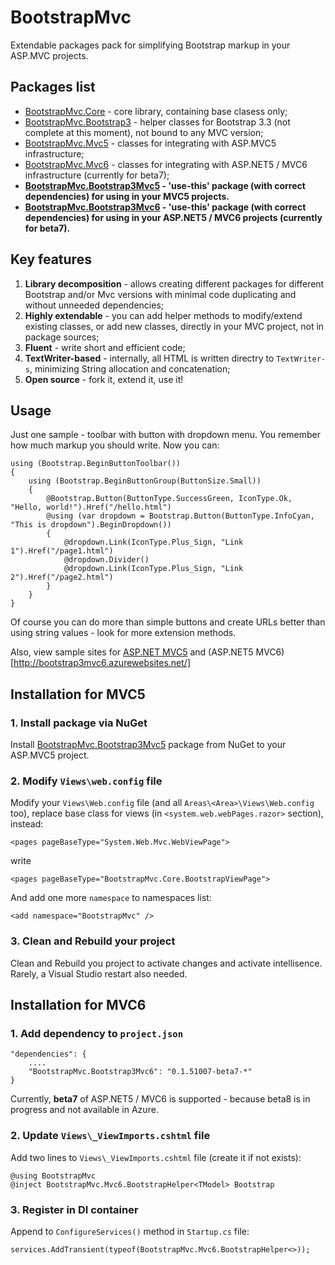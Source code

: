 # BootstrapMvc

Extendable packages pack for simplifying Bootstrap markup in your ASP.MVC projects. 

## Packages list

* [BootstrapMvc.Core](https://www.nuget.org/packages/BootstrapMvc.Core/) - core library, containing base clasess only;
* [BootstrapMvc.Bootstrap3](https://www.nuget.org/packages/BootstrapMvc.Bootstrap3/) - helper classes for Bootstrap 3.3 (not complete at this moment), not bound to any MVC version;
* [BootstrapMvc.Mvc5](https://www.nuget.org/packages/BootstrapMvc.Mvc5/) - classes for integrating with ASP.MVC5 infrastructure;
* [BootstrapMvc.Mvc6](https://www.nuget.org/packages/BootstrapMvc.Mvc6/) - classes for integrating with ASP.NET5 / MVC6 infrastructure (currently for beta7);
* **[BootstrapMvc.Bootstrap3Mvc5](https://www.nuget.org/packages/BootstrapMvc.Bootstrap3Mvc5/) - 'use-this' package (with correct dependencies) for using in your MVC5 projects.**
* **[BootstrapMvc.Bootstrap3Mvc6](https://www.nuget.org/packages/BootstrapMvc.Bootstrap3Mvc6/) - 'use-this' package (with correct dependencies) for using in your ASP.NET5 / MVC6 projects (currently for beta7).**

## Key features

1. **Library decomposition** - allows creating different packages for different Bootstrap and/or Mvc versions with minimal code duplicating and without unneeded dependencies;
2. **Highly extendable** - you can add helper methods to modify/extend existing classes, or add new classes, directly in your MVC project, not in package sources;
3. **Fluent** - write short and efficient code;  
4. **TextWriter-based** - internally, all HTML is written directry to `TextWriter-s`, minimizing String allocation and concatenation;
5. **Open source** - fork it, extend it, use it!

## Usage

Just one sample - toolbar with button with dropdown menu. You remember how much markup you should write. Now you can: 

    using (Bootstrap.BeginButtonToolbar()) 
    {
        using (Bootstrap.BeginButtonGroup(ButtonSize.Small))
        {
            @Bootstrap.Button(ButtonType.SuccessGreen, IconType.Ok, "Hello, world!").Href("/hello.html")
            @using (var dropdown = Bootstrap.Button(ButtonType.InfoCyan, "This is dropdown").BeginDropdown()) 
            {
                @dropdown.Link(IconType.Plus_Sign, "Link 1").Href("/page1.html")
                @dropdown.Divider()
                @dropdown.Link(IconType.Plus_Sign, "Link 2").Href("/page2.html")
            }
        }
    }
    
Of course you can do more than simple buttons and create URLs better than using string values - look for more extension methods.

Also, view sample sites for [ASP.NET MVC5](http://bootstrap3mvc5.azurewebsites.net/) and (ASP.NET5 MVC6)[http://bootstrap3mvc6.azurewebsites.net/]

## Installation for MVC5

### 1. Install package via NuGet

Install [BootstrapMvc.Bootstrap3Mvc5](https://www.nuget.org/packages/BootstrapMvc.Bootstrap3Mvc5/) package from NuGet to your ASP.MVC5 project.

### 2. Modify `Views\web.config` file

Modify your `Views\Web.config` file (and all `Areas\<Area>\Views\Web.config` too), replace base class for views (in `<system.web.webPages.razor>` section), instead:

    <pages pageBaseType="System.Web.Mvc.WebViewPage">

write

    <pages pageBaseType="BootstrapMvc.Core.BootstrapViewPage">

And add one more `namespace` to namespaces list:

    <add namespace="BootstrapMvc" />

### 3. Clean and Rebuild your project

Clean and Rebuild you project to activate changes and activate intellisence. Rarely, a Visual Studio restart also needed.

## Installation for MVC6

### 1. Add dependency to `project.json`

    "dependencies": {
        ....
        "BootstrapMvc.Bootstrap3Mvc6": "0.1.51007-beta7-*"
    }

Currently, **beta7** of ASP.NET5 / MVC6 is supported - because beta8 is in progress and not available in Azure.

### 2. Update `Views\_ViewImports.cshtml` file

Add two lines to `Views\_ViewImports.cshtml` file (create it if not exists):

    @using BootstrapMvc
    @inject BootstrapMvc.Mvc6.BootstrapHelper<TModel> Bootstrap

### 3. Register in DI container

Append to `ConfigureServices()` method in `Startup.cs` file:
    
    services.AddTransient(typeof(BootstrapMvc.Mvc6.BootstrapHelper<>));
